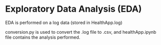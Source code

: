 # Exploratory Data Analysis (EDA)


EDA is performed on a log data (stored in HealthApp.log)

conversion.py is used to convert the .log file to .csv, and healthApp.ipynb file contains the analysis performed.
